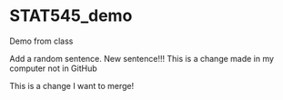 # STAT545_demo
Demo from class

Add a random sentence.
New sentence!!!
This is a change made in my computer not in GitHub

This is a change I want to merge!